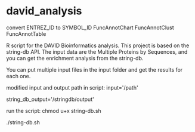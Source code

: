 # david_analysis

convert ENTREZ_ID to SYMBOL_ID
FuncAnnotChart FuncAnnotClust FuncAnnotTable 

R script for the DAVID Bioinformatics analysis. This project is based on the string-db API. The input data are the Multiple Proteins by Sequences, and you can get the enrichment analysis from the string-db.

You can put multiple input files in the input folder and get the results for each one.

modified input and output path in script:
input='/path'

string_db_output='/stringdb/output'

run the script:
chmod u+x string-db.sh

./string-db.sh
